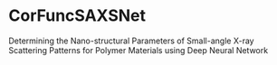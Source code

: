 # CorFuncSAXSNet
Determining the Nano-structural Parameters of Small-angle X-ray Scattering Patterns for Polymer Materials using Deep Neural Network
